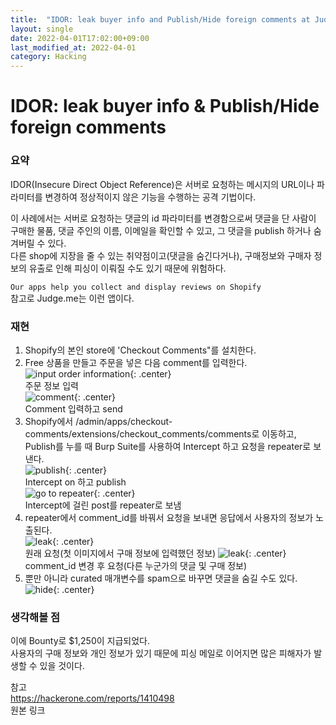```yaml
---
title:  "IDOR: leak buyer info and Publish/Hide foreign comments at Judge.me - $1,250 리뷰"
layout: single
date: 2022-04-01T17:02:00+09:00
last_modified_at: 2022-04-01
category: Hacking
---
```



# IDOR: leak buyer info & Publish/Hide foreign comments
### 요약
IDOR(Insecure Direct Object Reference)은 서버로 요청하는 메시지의 URL이나 파라미터를 변경하여 정상적이지 않은 기능을 수행하는 공격 기법이다.  
  
이 사례에서는 서버로 요청하는 댓글의 id 파라미터를 변경함으로써 댓글을 단 사람이 구매한 물품, 댓글 주인의 이름, 이메일을 확인할 수 있고, 그 댓글을 publish 하거나 숨겨버릴 수 있다.  
다른 shop에 지장을 줄 수 있는 취약점이고(댓글을 숨긴다거나), 구매정보와 구매자 정보의 유출로 인해 피싱이 이뤄질 수도 있기 때문에 위험하다.  
  
```Our apps help you collect and display reviews on Shopify```  
참고로 Judge.me는 이런 앱이다.  

### 재현
1. Shopify의 본인 store에 'Checkout Comments"를 설치한다.  
2. Free 상품을 만들고 주문을 넣은 다음 comment를 입력한다.  
![input order information](/assets/img/2022-04-01-1410498-IDOR-leak-buyer-info&Publish-and-Hide-comments/1.png){: .center}  
주문 정보 입력  
![comment](/assets/img/2022-04-01-1410498-IDOR-leak-buyer-info&Publish-and-Hide-comments/2.png){: .center}  
Comment 입력하고 send  
3. Shopify에서 /admin/apps/checkout-comments/extensions/checkout_comments/comments로 이동하고, Publish를 누를 때 Burp Suite를 사용하여 Intercept 하고 요청을 repeater로 보낸다.  
![publish](/assets/img/2022-04-01-1410498-IDOR-leak-buyer-info&Publish-and-Hide-comments/3.png){: .center}  
Intercept on 하고 publish  
![go to repeater](/assets/img/2022-04-01-1410498-IDOR-leak-buyer-info&Publish-and-Hide-comments/4.png){: .center}  
Intercept에 걸린 post를 repeater로 보냄  
4. repeater에서 comment_id를 바꿔서 요청을 보내면 응답에서 사용자의 정보가 노출된다.  
![leak](/assets/img/2022-04-01-1410498-IDOR-leak-buyer-info&Publish-and-Hide-comments/5.png){: .center}  
원래 요청(첫 이미지에서 구매 정보에 입력했던 정보)
![leak](/assets/img/2022-04-01-1410498-IDOR-leak-buyer-info&Publish-and-Hide-comments/6.png){: .center}  
comment_id 변경 후 요청(다른 누군가의 댓글 및 구매 정보)  
5. 뿐만 아니라 curated 매개변수를 spam으로 바꾸면 댓글을 숨길 수도 있다.  
![hide](/assets/img/2022-04-01-1410498-IDOR-leak-buyer-info&Publish-and-Hide-comments/7.png){: .center}  
  
   
### 생각해볼 점
이에 Bounty로 $1,250이 지급되었다.  
사용자의 구매 정보와 개인 정보가 있기 때문에 피싱 메일로 이어지면 많은 피해자가 발생할 수 있을 것이다.  
  

참고  
<https://hackerone.com/reports/1410498>  
원본 링크